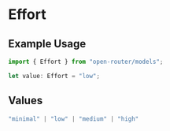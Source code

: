 # Effort

## Example Usage

```typescript
import { Effort } from "open-router/models";

let value: Effort = "low";
```

## Values

```typescript
"minimal" | "low" | "medium" | "high"
```
